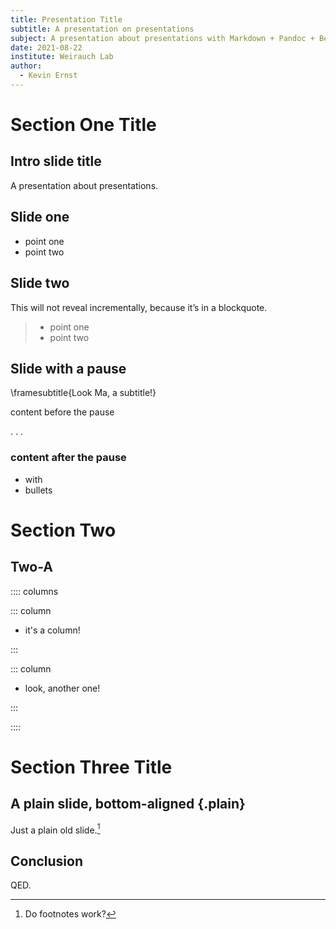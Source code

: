 ```yaml
---
title: Presentation Title
subtitle: A presentation on presentations
subject: A presentation about presentations with Markdown + Pandoc + Beamer
date: 2021-08-22
institute: Weirauch Lab
author:
  - Kevin Ernst
---
```


# Section One Title

## Intro slide title

A presentation about presentations.

## Slide one
* point one
* point two

## Slide two
This will not reveal incrementally, because it’s in a blockquote.

> * point one
> * point two

## Slide with a pause
\framesubtitle{Look Ma, a subtitle!} 

content before the pause

. . . 

### content after the pause

* with
* bullets

# Section Two

## Two-A

:::: columns

::: column

- it's a column!

:::

::: column

- look, another one!

:::

::::

# Section Three Title
## A plain slide, bottom-aligned {.plain}
Just a plain old slide.[^fn1]

[^fn1]: Do footnotes work?

## Conclusion
QED.
